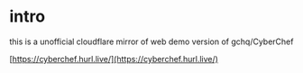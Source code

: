 # intro

this is a unofficial cloudflare mirror of web demo version of gchq/CyberChef

[https://cyberchef.hurl.live/](https://cyberchef.hurl.live/)
